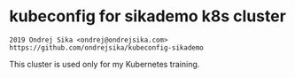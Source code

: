 # kubeconfig for sikademo k8s cluster

    2019 Ondrej Sika <ondrej@ondrejsika.com>
    https://github.com/ondrejsika/kubeconfig-sikademo

This cluster is used only for my Kubernetes training.

